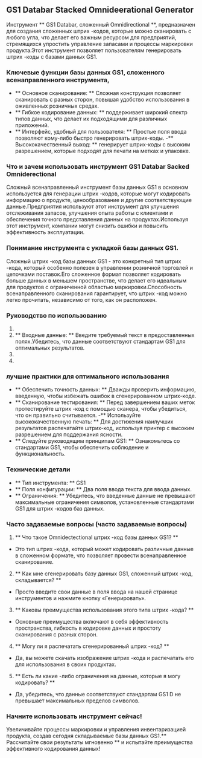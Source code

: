 ## GS1 Databar Stacked Omnideerational Generator

Инструмент ** GS1 Databar, сложенный Omnidirectional **, предназначен для создания сложенных штрих -кодов, которые можно сканировать с любого угла, что делает его важным ресурсом для предприятий, стремящихся упростить управление запасами и процессы маркировки продукта.Этот инструмент позволяет пользователям генерировать штрих -коды с базами данных GS1.

### Ключевые функции базы данных GS1, сложенного всенаправленного инструмента,
- ** Основное сканирование: ** Сложная конструкция позволяет сканировать с разных сторон, повышая удобство использования в оживленных розничных средах.
- ** Гибкое кодирование данных: ** поддерживает широкий спектр типов данных, что делает их подходящими для различных приложений.
- ** Интерфейс, удобный для пользователя: ** Простые поля ввода позволяют кому-либо быстро генерировать штрих-коды.
-** Высококачественный выход: ** генерирует штрих-коды с высоким разрешением, которые подходят для печати на метках и упаковке.

### Что и зачем использовать инструмент GS1 Databar Sacked Omniderectional
Сложный всенаправленный инструмент базы данных GS1 в основном используется для генерации штрих -кодов, которые могут кодировать информацию о продукте, ценообразование и другие соответствующие данные.Предприятия используют этот инструмент для улучшения отслеживания запасов, улучшения опыта работы с клиентами и обеспечения точного представления данных на продуктах.Используя этот инструмент, компании могут снизить ошибки и повысить эффективность эксплуатации.

### Понимание инструмента с укладкой базы данных GS1.
Сложный штрих -код базы данных GS1 - это конкретный тип штрих -кода, который особенно полезен в управлении розничной торговлей и цепочками поставок.Его сложенное формат позволяет кодировать больше данных в меньшем пространстве, что делает его идеальным для продуктов с ограниченной областью маркировки.Способность всенаправленного сканирования гарантирует, что штрих -код можно легко прочитать, независимо от того, как он расположен.

### Руководство по использованию
1.
2. ** Входные данные: ** Введите требуемый текст в предоставленных полях.Убедитесь, что данные соответствуют стандартам GS1 для оптимальных результатов.
3.
4.

### лучшие практики для оптимального использования
- ** Обеспечить точность данных: ** Дважды проверить информацию, введенную, чтобы избежать ошибок в сгенерированном штрих-коде.
- ** Сканирование тестирования: ** Перед завершением ваших меток протестируйте штрих -код с помощью сканера, чтобы убедиться, что он правильно считывается.
-** Используйте высококачественную печать: ** Для достижения наилучших результатов распечатайте штрих-код, используя принтер с высоким разрешением для поддержания ясности.
- ** Следуйте руководящим принципам GS1: ** Ознакомьтесь со стандартами GS1, чтобы обеспечить соблюдение и функциональность.

### Технические детали
- ** Тип инструмента: ** GS1
- ** Поля конфигурации: ** Два поля ввода текста для ввода данных.
- ** Ограничения: ** Убедитесь, что введенные данные не превышают максимальные ограничения символов, установленные стандартами GS1 для штрих -кодов баз данных.

### Часто задаваемые вопросы (часто задаваемые вопросы)

1. ** Что такое Omnidectectional штрих -код базы данных GS1? **
- Это тип штрих -кода, который может кодировать различные данные в сложенном формате, что позволяет провести всенаправленное сканирование.

2. ** Как мне сгенерировать базу данных GS1, сложенный штрих -код, складывается? **
- Просто введите свои данные в поля ввода на нашей странице инструментов и нажмите кнопку «Генерировать».

3. ** Каковы преимущества использования этого типа штрих -кода? **
- Основные преимущества включают в себя эффективность пространства, гибкость в кодировке данных и простоту сканирования с разных сторон.

4. ** Могу ли я распечатать сгенерированный штрих -код? **
- Да, вы можете скачать изображение штрих -кода и распечатать его для использования в своих продуктах.

5. ** Есть ли какие -либо ограничения на данные, которые я могу кодировать? **
- Да, убедитесь, что данные соответствуют стандартам GS1 D не превышает максимальных пределов символов.

### Начните использовать инструмент сейчас!
Увеличивайте процессы маркировки и управления инвентаризацией продукта, создав сегодня складываемые базы данных GS1.** Рассчитайте свои результаты мгновенно ** и испытайте преимущества эффективного кодирования данных!